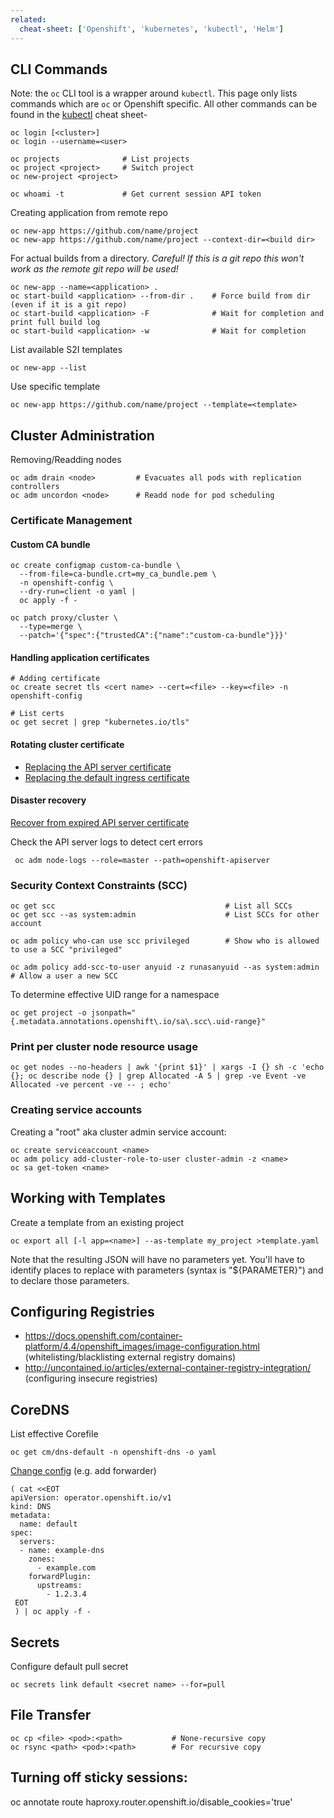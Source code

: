 ```yaml
---
related:
  cheat-sheet: ['Openshift', 'kubernetes', 'kubectl', 'Helm']
---
```


## CLI Commands

Note: the `oc` CLI tool is a wrapper around `kubectl`. This page only lists commands
which are `oc` or Openshift specific. All other commands can be found in the [kubectl](kubectl.md) cheat sheet-

    oc login [<cluster>]
    oc login --username=<user>
    
    oc projects              # List projects
    oc project <project>     # Switch project
    oc new-project <project>
    
    oc whoami -t             # Get current session API token

Creating application from remote repo

    oc new-app https://github.com/name/project
    oc new-app https://github.com/name/project --context-dir=<build dir>
    
For actual builds from a directory. *Careful! If this is a git repo this won't work as the remote git repo will be used!*

    oc new-app --name=<application> .
    oc start-build <application> --from-dir .    # Force build from dir (even if it is a git repo)
    oc start-build <application> -F              # Wait for completion and print full build log
    oc start-build <application> -w              # Wait for completion
    
List available S2I templates

    oc new-app --list

Use specific template

    oc new-app https://github.com/name/project --template=<template>

## Cluster Administration

Removing/Readding nodes

    oc adm drain <node>         # Evacuates all pods with replication controllers
    oc adm uncordon <node>      # Readd node for pod scheduling

### Certificate Management

#### Custom CA bundle

    oc create configmap custom-ca-bundle \
      --from-file=ca-bundle.crt=my_ca_bundle.pem \
      -n openshift-config \
      --dry-run=client -o yaml |
      oc apply -f -

    oc patch proxy/cluster \
      --type=merge \
      --patch='{"spec":{"trustedCA":{"name":"custom-ca-bundle"}}}'

#### Handling application certificates

    # Adding certificate
    oc create secret tls <cert name> --cert=<file> --key=<file> -n openshift-config
    
    # List certs
    oc get secret | grep "kubernetes.io/tls"

#### Rotating cluster certificate

- [Replacing the API server certificate](https://docs.openshift.com/container-platform/4.6/security/certificates/api-server.html)
- [Replacing the default ingress certificate](https://docs.openshift.com/container-platform/4.6/security/certificates/replacing-default-ingress-certificate.html)
  
#### Disaster recovery

[Recover from expired API server certificate](https://docs.openshift.com/container-platform/4.6/backup_and_restore/disaster_recovery/scenario-3-expired-certs.html)
  
Check the API server logs to detect cert errors
  
     oc adm node-logs --role=master --path=openshift-apiserver

### Security Context Constraints (SCC)

    oc get scc                                      # List all SCCs
    oc get scc --as system:admin                    # List SCCs for other account
    
    oc adm policy who-can use scc privileged        # Show who is allowed to use a SCC "privileged"
    
    oc adm policy add-scc-to-user anyuid -z runasanyuid --as system:admin      # Allow a user a new SCC

To determine effective UID range for a namespace

    oc get project -o jsonpath="{.metadata.annotations.openshift\.io/sa\.scc\.uid-range}"

### Print per cluster node resource usage

    oc get nodes --no-headers | awk '{print $1}' | xargs -I {} sh -c 'echo {}; oc describe node {} | grep Allocated -A 5 | grep -ve Event -ve Allocated -ve percent -ve -- ; echo'
    
### Creating service accounts

Creating a "root" aka cluster admin service account:

    oc create serviceaccount <name>
    oc adm policy add-cluster-role-to-user cluster-admin -z <name>
    oc sa get-token <name>

## Working with Templates

Create a template from an existing project

    oc export all [-l app=<name>] --as-template my_project >template.yaml
    
Note that the resulting JSON will have no parameters yet. You'll have to 
identify places to replace with parameters (syntax is "${PARAMETER}") and
to declare those parameters.

## Configuring Registries

- https://docs.openshift.com/container-platform/4.4/openshift_images/image-configuration.html (whitelisting/blacklisting external registry domains)
- http://uncontained.io/articles/external-container-registry-integration/ (configuring insecure registries)

## CoreDNS

List effective Corefile

    oc get cm/dns-default -n openshift-dns -o yaml

[Change config](https://rcarrata.com/openshift/dns-forwarding-openshift/) (e.g. add forwarder)

    ( cat <<EOT
    apiVersion: operator.openshift.io/v1
    kind: DNS
    metadata:
      name: default
    spec:
      servers:
      - name: example-dns
        zones:
          - example.com
        forwardPlugin:
          upstreams:
            - 1.2.3.4
     EOT
     ) | oc apply -f -

## Secrets

Configure default pull secret

    oc secrets link default <secret name> --for=pull

## File Transfer

    oc cp <file> <pod>:<path>           # None-recursive copy
    oc rsync <path> <pod>:<path>        # For recursive copy

## Turning off sticky sessions: 

   oc annotate route <name of route> haproxy.router.openshift.io/disable_cookies='true'

